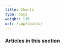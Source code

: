```yaml
---
title: Charts
type: docs
weight: 110
url: /cpp/charts/
---
```


### **Articles in this section**

